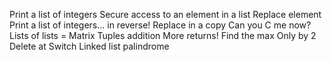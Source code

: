 Print a list of integers
Secure access to an element in a list
Replace element
Print a list of integers... in reverse!
Replace in a copy
Can you C me now?
Lists of lists = Matrix
Tuples addition
More returns!
Find the max
Only by 2
Delete at
Switch
Linked list palindrome
